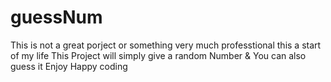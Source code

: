 # guessNum
This is not a great porject or something very much professtional 
this a start of my life 
This Project will simply give a random Number & You can also guess it 
Enjoy Happy coding 
